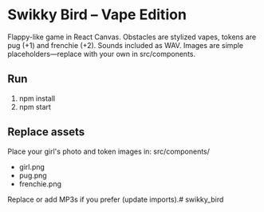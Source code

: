 # Swikky Bird – Vape Edition
Flappy-like game in React Canvas. Obstacles are stylized vapes, tokens are pug (+1) and frenchie (+2).
Sounds included as WAV. Images are simple placeholders—replace with your own in src/components.

## Run
1. npm install
2. npm start

## Replace assets
Place your girl's photo and token images in: src/components/
- girl.png
- pug.png
- frenchie.png

Replace or add MP3s if you prefer (update imports).# swikky_bird
